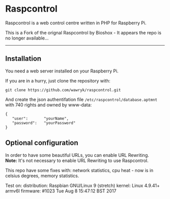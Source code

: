 # Raspcontrol

Raspcontrol is a web control centre written in PHP for Raspberry Pi.

This is a Fork of the orignal Raspcontrol by Bioshox - It appears the repo is no longer available...

***


## Installation

You need a web server installed on your Raspberry Pi.


If you are in a hurry, just clone the repository with:

	git clone https://github.com/wawryk/raspcontrol.git

And create the json authentifation file `/etc/raspcontrol/database.aptmnt` with 740 rights and owned by www-data:

	{
 	   "user":       "yourName",
 	   "password":   "yourPassword"
	}

## Optional configuration

In order to have some beautiful URLs, you can enable URL Rewriting.  
__Note:__ It's not necessary to enable URL Rewriting to use Raspcontrol.



This repo have some fixes with: 
	network statistics, 
	cpu heat - now is in celsius degrees,
	memory statistics.

Test on:
	distribution: Raspbian GNU/Linux 9 (stretch) 
	kernel: Linux 4.9.41+ armv6l 
	firmware: #1023 Tue Aug 8 15:47:12 BST 2017
